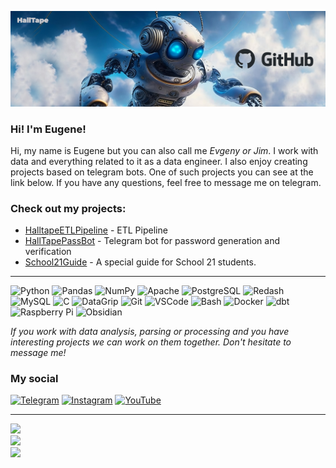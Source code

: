 ![profile](https://github.com/halltape/halltape/blob/main/jpg/github_jpg.jpg)

### **Hi! I'm Eugene!**

Hi, my name is Eugene but you can also call me *Evgeny or Jim*. I work with data and everything related to it as a data engineer. I also enjoy creating projects based on telegram bots. One of such projects you can see at the link below. If you have any questions, feel free to message me on telegram.

### Check out my projects:
- [HalltapeETLPipeline](https://github.com/halltape/HalltapePassBot) - ETL Pipeline
- [HallTapePassBot](https://github.com/halltape/HalltapePassBot) - Telegram bot for password generation and verification
- [School21Guide](https://github.com/halltape/C) - A special guide for School 21 students.
***
![Python](https://img.shields.io/badge/-Python-3776AB?logo=python&logoColor=white)
![Pandas](https://img.shields.io/badge/-Pandas-150458?logo=pandas&logoColor=white)
![NumPy](https://img.shields.io/badge/-NumPy-013243?logo=numpy&logoColor=white)
![Apache](https://img.shields.io/badge/-Apache-D22128?logo=apache&logoColor=white)
![PostgreSQL](https://img.shields.io/badge/-PostgreSQL-336791?logo=postgresql&logoColor=white)
![Redash](https://img.shields.io/badge/-Redash-FF473E?logo=redash&logoColor=white)
![MySQL](https://img.shields.io/badge/-MySQL-4479A1?logo=mysql&logoColor=white)
![C](https://img.shields.io/badge/-C-00599C?logo=c&logoColor=white)
![DataGrip](https://img.shields.io/badge/-DataGrip-000000?logo=datagrip&logoColor=white)
![Git](https://img.shields.io/badge/-Git-F05032?logo=git&logoColor=white)
![VSCode](https://img.shields.io/badge/-VSCode-007ACC?logo=visual-studio-code&logoColor=white)
![Bash](https://img.shields.io/badge/-Bash-4EAA25?logo=gnu-bash&logoColor=white)
![Docker](https://img.shields.io/badge/-Docker-2496ED?logo=docker&logoColor=white)
![dbt](https://img.shields.io/badge/-dbt-FFC82C?logo=dbt&logoColor=white)
![Raspberry Pi](https://img.shields.io/badge/-Raspberry%20Pi-C51A4A?logo=raspberry-pi&logoColor=white)
![Obsidian](https://img.shields.io/badge/-Obsidian-16161D?logo=obsidian&logoColor=white)

*If you work with data analysis, parsing or processing and you have interesting projects we can work on them together. Don't hesitate to message me!*

### My social
[![Telegram](https://img.shields.io/badge/-Telegram-2CA5E0?style=flat&logo=telegram&logoColor=white)](https://t.me/halltape)
[![Instagram](https://img.shields.io/badge/-Instagram-E4405F?style=flat&logo=instagram&logoColor=white)](https://www.instagram.com/halltape/)
[![YouTube](https://img.shields.io/badge/-YouTube-FF0000?style=flat&logo=youtube&logoColor=white)](https://www.youtube.com/channel/UC5eNOWBoGKQB3yY1eP5CnxQ)

***
![](https://github-readme-stats-sigma-five.vercel.app/api?username=halltape&theme=merko&hide_border=false&include_all_commits=true&count_private=true)<br/>
![](https://github-readme-streak-stats.herokuapp.com/?user=halltape&theme=merko&hide_border=false)<br/>
![](https://github-readme-stats-sigma-five.vercel.app/api/top-langs/?username=halltape&theme=merko&hide_border=false&include_all_commits=true&count_private=true&layout=compact)

